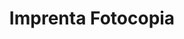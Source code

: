 ---
title: "Imprenta Fotocopia"
url: /santa-cruz-de-la-sierra/imprenta-fotocopia/
shop: Kopieren
---